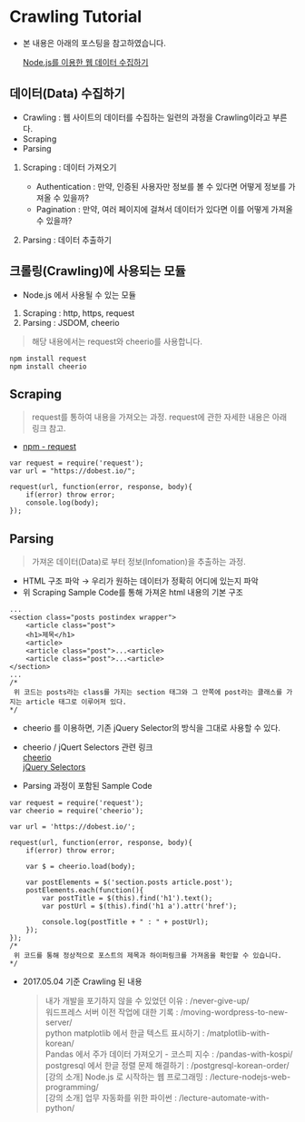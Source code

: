 # Crawling Tutorial

- 본 내용은 아래의 포스팅을 참고하였습니다.

    [Node.js를 이용한 웹 데이터 수집하기](https://ansuchan.com/nodejs-web-crawling-with-cheerio/)

## 데이터(Data) 수집하기
- Crawling : 웹 사이트의 데이터를 수집하는 일련의 과정을 Crawling이라고 부른다.
- Scraping
- Parsing

1. Scraping : 데이터 가져오기
    - Authentication : 만약, 인증된 사용자만 정보를 볼 수 있다면 어떻게 정보를 가져올 수 있을까?
    - Pagination : 만약, 여러 페이지에 걸쳐서 데이터가 있다면 이를 어떻게 가져올 수 있을까?

2. Parsing : 데이터 추출하기

## 크롤링(Crawling)에 사용되는 모듈
- Node.js 에서 사용될 수 있는 모듈

1. Scraping : http, https, request
2. Parsing : JSDOM, cheerio

> 해당 내용에서는 request와 cheerio를 사용합니다.

    npm install request
    npm install cheerio

## Scraping

> request를 통하여 내용을 가져오는 과정. request에 관한 자세한 내용은 아래 링크 참고.

- [npm - request](https://www.npmjs.com/package/request)
>
    var request = require('request');
    var url = "https://dobest.io/";

    request(url, function(error, response, body){
        if(error) throw error;
        console.log(body);
    });

## Parsing
> 가져온 데이터(Data)로 부터 정보(Infomation)을 추출하는 과정.

- HTML 구조 파악 → 우리가 원하는 데이터가 정확히 어디에 있는지 파악
- 위 Scraping Sample Code를 통해 가져온 html 내용의 기본 구조
>
    ...
    <section class="posts postindex wrapper">  
        <article class="post">
        <h1>제목</h1>
        <article>
        <article class="post">...<article>
        <article class="post">...<article>
    </section>  
    ...
    /*
     위 코드는 posts라는 class를 가지는 section 태그와 그 안쪽에 post라는 클래스를 가지는 article 태그로 이루어져 있다.
    */

- cheerio 를 이용하면, 기존 jQuery Selector의 방식을 그대로 사용할 수 있다.
- cheerio / jQuert Selectors 관련 링크<br>
[cheerio](https://www.npmjs.com/package/cheerio)<br>
[jQuery Selectors](https://api.jquery.com/category/selectors/)

- Parsing 과정이 포함된 Sample Code
>
    var request = require('request');
    var cheerio = require('cheerio');

    var url = 'https://dobest.io/';

    request(url, function(error, response, body){
        if(error) throw error;

        var $ = cheerio.load(body);

        var postElements = $('section.posts article.post');
        postElements.each(function(){
            var postTitle = $(this).find('h1').text();
            var postUrl = $(this).find('h1 a').attr('href');

            console.log(postTitle + " : " + postUrl);
        });
    });
    /*
     위 코드를 통해 정상적으로 포스트의 제목과 하이퍼링크를 가져옴을 확인할 수 있습니다.
    */

- 2017.05.04 기준 Crawling 된 내용

    > 내가 개발을 포기하지 않을 수 있었던 이유 : /never-give-up/<br>
워드프레스 서버 이전 작업에 대한 기록 : /moving-wordpress-to-new-server/<br>
python matplotlib 에서 한글 텍스트 표시하기 : /matplotlib-with-korean/<br>
Pandas 에서 주가 데이터 가져오기 - 코스피 지수 : /pandas-with-kospi/<br>
postgresql 에서 한글 정렬 문제 해결하기 : /postgresql-korean-order/<br>
[강의 소개] Node.js 로 시작하는 웹 프로그래밍 : /lecture-nodejs-web-programming/<br>
[강의 소개] 업무 자동화를 위한 파이썬 : /lecture-automate-with-python/<br>